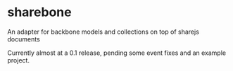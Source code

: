 sharebone
=========

An adapter for backbone models and collections on top of sharejs documents

Currently almost at a 0.1 release, pending some event fixes and an example project.
